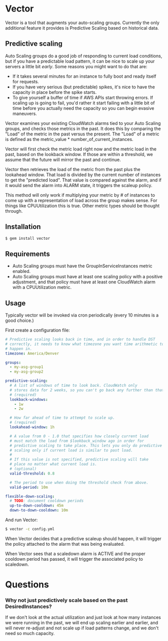 # Vector

Vector is a tool that augments your auto-scaling groups. Currently the
only additional feature it provides is Predictive Scaling based on
historical data.

## Predictive scaling

Auto Scaling groups do a good job of responding to current
load conditions, but if you have a predictable load pattern,
it can be nice to scale up your servers a little bit *early*.
Some reasons you might want to do that are:

 * If it takes several minutes for an instance to fully boot
   and ready itself for requests.
 * If you have very serious (but predictable) spikes,
   it's nice to have the capacity in place before the spike
   starts.
 * To give yourself a buffer of time if AWS APIs start
   throwing errors. If scaling up is going to fail, you'd
   rather it start failing with a little bit of time before
   you actually need the capacity so you can begin evasive maneuvers.

Vector examines your existing CloudWatch alarms tied to your Auto
Scaling groups, and checks those metrics in the past. It does this by
comparing the "Load" of the metric in the past versus the present. The
"Load" of a metric is defined as the metric_value *
number_of_current_instances.

Vector will first check the metric load right now and the metric load in
the past, based on the lookback window. If those are within a threshold,
we assume that the future will mirror the past and continue.

Vector then retrieves the load of the metric from the past plus the
lookahead window. That load is divided by the current number of
instances to get the "predicted load". That value is compared against
the alarm, and if it would send the alarm into ALARM state, it triggers
the scaleup policy.

This method will only work if multiplying your metric by # of instances
to come up with a representation of load across the group makes sense.
For things like CPUUtilization this is true. Other metric types should
be thought through.

## Installation

```bash
$ gem install vector
```

## Requirements

 * Auto Scaling groups must have the GroupInServiceInstances metric
   enabled.
 * Auto Scaling groups must have at least one scaling policy with a
   positive adjustment, and that policy must have at least one
   CloudWatch alarm with a CPUUtilization metric.

## Usage

Typically vector will be invoked via cron periodically (every 10 minutes
is a good choice.)

First create a configuration file:

```yaml
# Predictive scaling looks back in time, and in order to handle DST
# correctly, it needs to know what timezone you want time arithmetic to
# happen in.
timezone: America/Denver

groups:
  - my-asg-group1
  - my-asg-group2

predictive-scaling:
  # A list of windows of time to look back. CloudWatch only
  # stores data for 2 weeks, so you can't go back any further than that.
  # (required)
  lookback-windows:
    - 1w
    - 2w

  # How far ahead of time to attempt to scale up.
  # (required)
  lookahead-window: 1h

  # A value from 0 - 1.0 that specifies how closely current load
  # must match the load from $lookback_window ago in order for
  # predictive scaling to take place. This lets you only do predictive
  # scaling only if current load is similar to past load.
  # 
  # If this value is not specified, predictive scaling will take
  # place no matter what current load is.
  # (optional)
  valid-threshold: 0.8

  # The period to use when doing the threshold check from above.
  valid-period: 10m

flexible-down-scaling:
  # TODO: document cooldown periods
  up-to-down-cooldown: 45m
  down-to-down-cooldown: 10m
```

And run Vector:

```bash
$ vector -c config.yml
```

When Vector decides that a predictive scaleup should happen, it will
trigger the policy attached to the alarm that was being evaluated.

When Vector sees that a scaledown alarm is ACTIVE and the proper
cooldown period has passed, it will trigger the associated policy to
scaledown.

# Questions

### Why not just predictively scale based on the past DesiredInstances?

If we don't look at the actual utilization and just look
at how many instances we were running in the past, we will end up
scaling earlier and earlier, and will never re-adjust and not scale up
if load patterns change, and we don't need so much capacity.
